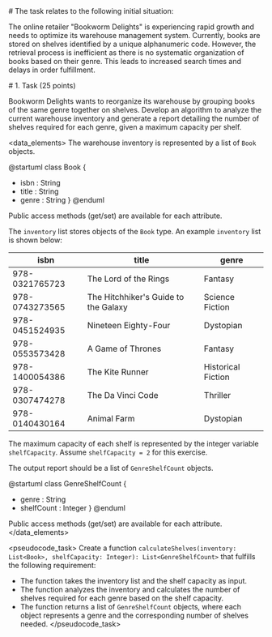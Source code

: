 <scenario>
# The task relates to the following initial situation:

The online retailer "Bookworm Delights" is experiencing rapid growth and needs to optimize its warehouse management system.  Currently, books are stored on shelves identified by a unique alphanumeric code.  However, the retrieval process is inefficient as there is no systematic organization of books based on their genre.  This leads to increased search times and delays in order fulfillment.
</scenario>

<problem>
# 1. Task (25 points)

Bookworm Delights wants to reorganize its warehouse by grouping books of the same genre together on shelves.  Develop an algorithm to analyze the current warehouse inventory and generate a report detailing the number of shelves required for each genre, given a maximum capacity per shelf.
</problem>

<data_elements>
The warehouse inventory is represented by a list of `Book` objects.

@startuml
class Book {
- isbn : String
- title : String
- genre : String
}
@enduml

Public access methods (get/set) are available for each attribute.

The `inventory` list stores objects of the `Book` type. An example `inventory` list is shown below:

| isbn | title | genre |
|---|---|---|
| 978-0321765723 | The Lord of the Rings | Fantasy |
| 978-0743273565 | The Hitchhiker's Guide to the Galaxy | Science Fiction |
| 978-0451524935 | Nineteen Eighty-Four | Dystopian |
| 978-0553573428 | A Game of Thrones | Fantasy |
| 978-1400054386 | The Kite Runner | Historical Fiction |
| 978-0307474278 | The Da Vinci Code | Thriller |
| 978-0140430164 | Animal Farm | Dystopian |


The maximum capacity of each shelf is represented by the integer variable `shelfCapacity`.  Assume `shelfCapacity = 2` for this exercise.

The output report should be a list of `GenreShelfCount` objects.

@startuml
class GenreShelfCount {
- genre : String
- shelfCount : Integer
}
@enduml

Public access methods (get/set) are available for each attribute.
</data_elements>

<pseudocode_task>
Create a function `calculateShelves(inventory: List<Book>, shelfCapacity: Integer): List<GenreShelfCount>` that fulfills the following requirement:

* The function takes the inventory list and the shelf capacity as input.
* The function analyzes the inventory and calculates the number of shelves required for each genre based on the shelf capacity.
* The function returns a list of `GenreShelfCount` objects, where each object represents a genre and the corresponding number of shelves needed.
</pseudocode_task>